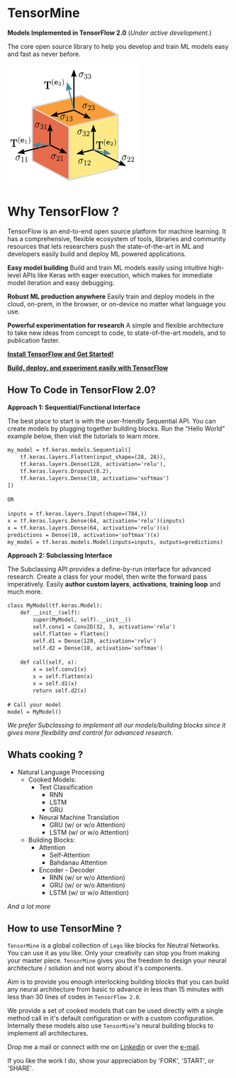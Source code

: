 # TensorMine
**Models Implemented in TensorFlow 2.0** (*Under active development.*)

The core open source library to help you develop and train ML models easy and fast as never before.

![TensorMine](__data__/header.png)

# Why TensorFlow ?
TensorFlow is an end-to-end open source platform for machine learning. It has a comprehensive, flexible ecosystem of tools, libraries and community resources that lets researchers push the state-of-the-art in ML and developers easily build and deploy ML powered applications.

**Easy model building**
Build and train ML models easily using intuitive high-level APIs like Keras with eager execution, which makes for immediate model iteration and easy debugging.

**Robust ML production anywhere**
Easily train and deploy models in the cloud, on-prem, in the browser, or on-device no matter what language you use.

**Powerful experimentation for research**
A simple and flexible architecture to take new ideas from concept to code, to state-of-the-art models, and to publication faster.

**[Install TensorFlow and Get Started!](https://www.tensorflow.org/install)**

**[Build, deploy, and experiment easily with TensorFlow](https://www.tensorflow.org/)**

## How To Code in TensorFlow 2.0?

**Approach 1: Sequential/Functional Interface**

The best place to start is with the user-friendly Sequential API. You can create models by plugging together building blocks. Run the “Hello World” example below, then visit the tutorials to learn more.

```
my_model = tf.keras.models.Sequential([
    tf.keras.layers.Flatten(input_shape=(28, 28)),
    tf.keras.layers.Dense(128, activation='relu'),
    tf.keras.layers.Dropout(0.2),
    tf.keras.layers.Dense(10, activation='softmax')
])

OR

inputs = tf.keras.layers.Input(shape=(784,))
x = tf.keras.layers.Dense(64, activation='relu')(inputs)
x = tf.keras.layers.Dense(64, activation='relu')(x)
predictions = Dense(10, activation='softmax')(x)
my_model = tf.keras.models.Model(inputs=inputs, outputs=predictions)
```


**Approach 2: Subclassing Interface**

The Subclassing API provides a define-by-run interface for advanced research. Create a class for your model, then write the forward pass imperatively. Easily **author custom layers**, **activations**, **training loop** and much more.

```
class MyModel(tf.keras.Model):
    def __init__(self):
        super(MyModel, self).__init__()
        self.conv1 = Conv2D(32, 3, activation='relu')
        self.flatten = Flatten()
        self.d1 = Dense(128, activation='relu')
        self.d2 = Dense(10, activation='softmax')

    def call(self, x):
        x = self.conv1(x)
        x = self.flatten(x)
        x = self.d1(x)
        return self.d2(x)

# Call your model
model = MyModel()
```

*We prefer Subclassing to implement all our models/building blocks since it gives more flexibility and control for advanced research.*

## Whats cooking ?

+ Natural Language Processing
    + Cooked Models:
        + Text Classification
            * RNN
            * LSTM
            * GRU
        + Neural Machine Translation
            * GRU (w/ or w/o Attention)
            * LSTM (w/ or w/o Attention)
    + Building Blocks:
        + Attention
            * Self-Attention
            * Bahdanau Attention
        + Encoder - Decoder
            * RNN (w/ or w/o Attention)
            * GRU (w/ or w/o Attention)
            * LSTM (w/ or w/o Attention)

*And a lot more*


## How to use TensorMine ?

`TensorMine` is a global collection of `Lego` like blocks for Neutral Networks. You can use it as you like. Only your creativity can stop you from making your master piece. `TensorMine` gives you the freedom to design your neural architecture / solution and not worry about it's components.

Aim is to provide you enough interlocking building blocks that you can build any neural architecture from basic to advance in less than 15 minutes with less than 30 lines of codes in `TensorFlow 2.0`.

We provide a set of cooked models that can be used directly with a single method call in it's default configuration or with a custom configuration. Internally these models also use `TensorMine`'s neural building blocks to implement all architectures.


Drop me a mail or connect with me on [Linkedin](https://linkedin.com/in/kumar-nityan-suman/) or over the [e-mail](nityan.suman@gmail.com).

If you like the work I do, show your appreciation by 'FORK', 'START', or 'SHARE'.